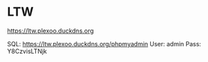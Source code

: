 # LTW

https://ltw.plexoo.duckdns.org

SQL:
https://ltw.plexoo.duckdns.org/phpmyadmin
User: admin
Pass: Y8CzvisLTNjk